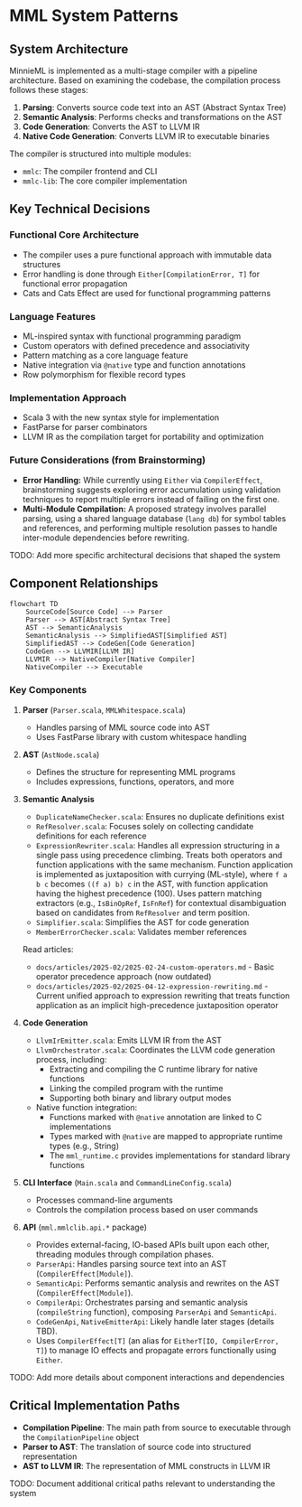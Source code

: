 # MML System Patterns

## System Architecture

MinnieML is implemented as a multi-stage compiler with a pipeline architecture. Based on examining the codebase, the compilation process follows these stages:

1. **Parsing**: Converts source code text into an AST (Abstract Syntax Tree)
2. **Semantic Analysis**: Performs checks and transformations on the AST
3. **Code Generation**: Converts the AST to LLVM IR
4. **Native Code Generation**: Converts LLVM IR to executable binaries

The compiler is structured into multiple modules:

- `mmlc`: The compiler frontend and CLI
- `mmlc-lib`: The core compiler implementation

## Key Technical Decisions

### Functional Core Architecture

- The compiler uses a pure functional approach with immutable data structures
- Error handling is done through `Either[CompilationError, T]` for functional error propagation
- Cats and Cats Effect are used for functional programming patterns

### Language Features

- ML-inspired syntax with functional programming paradigm
- Custom operators with defined precedence and associativity
- Pattern matching as a core language feature
- Native integration via `@native` type and function annotations
- Row polymorphism for flexible record types

### Implementation Approach

- Scala 3 with the new syntax style for implementation
- FastParse for parser combinators
- LLVM IR as the compilation target for portability and optimization

### Future Considerations (from Brainstorming)

- **Error Handling:** While currently using `Either` via `CompilerEffect`, brainstorming suggests exploring error accumulation using validation techniques to report multiple errors instead of failing on the first one.
- **Multi-Module Compilation:** A proposed strategy involves parallel parsing, using a shared language database (`lang db`) for symbol tables and references, and performing multiple resolution passes to handle inter-module dependencies before rewriting.

TODO: Add more specific architectural decisions that shaped the system

## Component Relationships

```mermaid
flowchart TD
    SourceCode[Source Code] --> Parser
    Parser --> AST[Abstract Syntax Tree]
    AST --> SemanticAnalysis
    SemanticAnalysis --> SimplifiedAST[Simplified AST]
    SimplifiedAST --> CodeGen[Code Generation]
    CodeGen --> LLVMIR[LLVM IR]
    LLVMIR --> NativeCompiler[Native Compiler]
    NativeCompiler --> Executable
```

### Key Components

1. **Parser** (`Parser.scala`, `MMLWhitespace.scala`)

   - Handles parsing of MML source code into AST
   - Uses FastParse library with custom whitespace handling

2. **AST** (`AstNode.scala`)

   - Defines the structure for representing MML programs
   - Includes expressions, functions, operators, and more

3. **Semantic Analysis**

   - `DuplicateNameChecker.scala`: Ensures no duplicate definitions exist
   - `RefResolver.scala`: Focuses solely on collecting candidate definitions for each reference
   - `ExpressionRewriter.scala`: Handles all expression structuring in a single pass using precedence climbing. Treats both operators and function applications with the same mechanism. Function application is implemented as juxtaposition with currying (ML-style), where `f a b c` becomes `((f a) b) c` in the AST, with function application having the highest precedence (100). Uses pattern matching extractors (e.g., `IsBinOpRef`, `IsFnRef`) for contextual disambiguation based on candidates from `RefResolver` and term position.
   - `Simplifier.scala`: Simplifies the AST for code generation
   - `MemberErrorChecker.scala`: Validates member references

   Read articles:

   - `docs/articles/2025-02/2025-02-24-custom-operators.md` - Basic operator precedence approach (now outdated)
   - `docs/articles/2025-02/2025-04-12-expression-rewriting.md` - Current unified approach to expression rewriting that treats function application as an implicit high-precedence juxtaposition operator

4. **Code Generation**

   - `LlvmIrEmitter.scala`: Emits LLVM IR from the AST
   - `LlvmOrchestrator.scala`: Coordinates the LLVM code generation process, including:
     - Extracting and compiling the C runtime library for native functions
     - Linking the compiled program with the runtime
     - Supporting both binary and library output modes
   - Native function integration:
     - Functions marked with `@native` annotation are linked to C implementations
     - Types marked with `@native` are mapped to appropriate runtime types (e.g., String)
     - The `mml_runtime.c` provides implementations for standard library functions

5. **CLI Interface** (`Main.scala` and `CommandLineConfig.scala`)

   - Processes command-line arguments
   - Controls the compilation process based on user commands

6. **API** (`mml.mmlclib.api.*` package)
   - Provides external-facing, IO-based APIs built upon each other, threading modules through compilation phases.
   - `ParserApi`: Handles parsing source text into an AST (`CompilerEffect[Module]`).
   - `SemanticApi`: Performs semantic analysis and rewrites on the AST (`CompilerEffect[Module]`).
   - `CompilerApi`: Orchestrates parsing and semantic analysis (`compileString` function), composing `ParserApi` and `SemanticApi`.
   - `CodeGenApi`, `NativeEmitterApi`: Likely handle later stages (details TBD).
   - Uses `CompilerEffect[T]` (an alias for `EitherT[IO, CompilerError, T]`) to manage IO effects and propagate errors functionally using `Either`.

TODO: Add more details about component interactions and dependencies

## Critical Implementation Paths

- **Compilation Pipeline**: The main path from source to executable through the `CompilationPipeline` object
- **Parser to AST**: The translation of source code into structured representation
- **AST to LLVM IR**: The representation of MML constructs in LLVM IR

TODO: Document additional critical paths relevant to understanding the system
